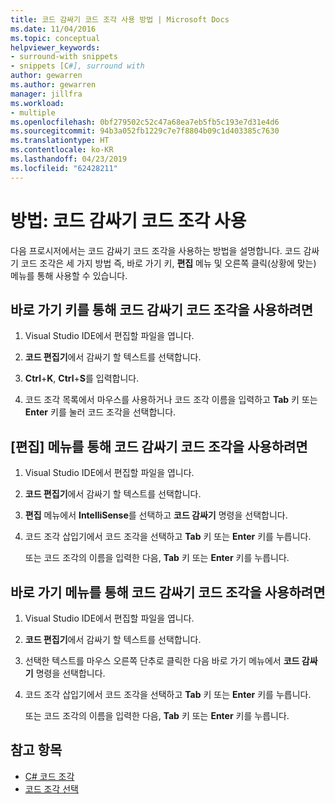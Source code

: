 ```yaml
---
title: 코드 감싸기 코드 조각 사용 방법 | Microsoft Docs
ms.date: 11/04/2016
ms.topic: conceptual
helpviewer_keywords:
- surround-with snippets
- snippets [C#], surround with
author: gewarren
ms.author: gewarren
manager: jillfra
ms.workload:
- multiple
ms.openlocfilehash: 0bf279502c52c47a68ea7eb5fb5c193e7d31e4d6
ms.sourcegitcommit: 94b3a052fb1229c7e7f8804b09c1d403385c7630
ms.translationtype: HT
ms.contentlocale: ko-KR
ms.lasthandoff: 04/23/2019
ms.locfileid: "62428211"
---
```

# <a name="how-to-use-surround-with-code-snippets"></a>방법: 코드 감싸기 코드 조각 사용

다음 프로시저에서는 코드 감싸기 코드 조각을 사용하는 방법을 설명합니다. 코드 감싸기 코드 조각은 세 가지 방법 즉, 바로 가기 키, **편집** 메뉴 및 오른쪽 클릭(상황에 맞는) 메뉴를 통해 사용할 수 있습니다.

## <a name="to-use-surround-with-code-snippets-through-keyboard-shortcut"></a>바로 가기 키를 통해 코드 감싸기 코드 조각을 사용하려면

1. Visual Studio IDE에서 편집할 파일을 엽니다.

1. **코드 편집기**에서 감싸기 할 텍스트를 선택합니다.

1. **Ctrl**+**K**, **Ctrl**+**S**를 입력합니다.

1. 코드 조각 목록에서 마우스를 사용하거나 코드 조각 이름을 입력하고 **Tab** 키 또는 **Enter** 키를 눌러 코드 조각을 선택합니다.

## <a name="to-use-surround-with-code-snippets-through-the-edit-menu"></a>[편집] 메뉴를 통해 코드 감싸기 코드 조각을 사용하려면

1. Visual Studio IDE에서 편집할 파일을 엽니다.

1. **코드 편집기**에서 감싸기 할 텍스트를 선택합니다.

1. **편집** 메뉴에서 **IntelliSense**를 선택하고 **코드 감싸기** 명령을 선택합니다.

1. 코드 조각 삽입기에서 코드 조각을 선택하고 **Tab** 키 또는 **Enter** 키를 누릅니다.

     또는 코드 조각의 이름을 입력한 다음, **Tab** 키 또는 **Enter** 키를 누릅니다.

## <a name="to-use-surround-with-code-snippets-through-the-context-menu"></a>바로 가기 메뉴를 통해 코드 감싸기 코드 조각을 사용하려면

1. Visual Studio IDE에서 편집할 파일을 엽니다.

1. **코드 편집기**에서 감싸기 할 텍스트를 선택합니다.

1. 선택한 텍스트를 마우스 오른쪽 단추로 클릭한 다음 바로 가기 메뉴에서 **코드 감싸기** 명령을 선택합니다.

1. 코드 조각 삽입기에서 코드 조각을 선택하고 **Tab** 키 또는 **Enter** 키를 누릅니다.

     또는 코드 조각의 이름을 입력한 다음, **Tab** 키 또는 **Enter** 키를 누릅니다.

## <a name="see-also"></a>참고 항목

- [C# 코드 조각](../ide/visual-csharp-code-snippets.md)
- [코드 조각 선택](../ide/reference/code-snippet-picker.md)